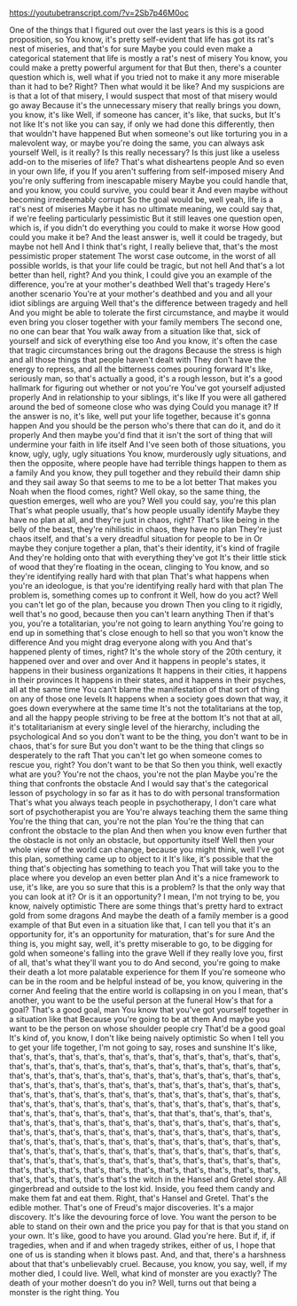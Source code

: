 https://youtubetranscript.com/?v=2Sb7p46M0oc

 One of the things that I figured out over the last years is this is a good proposition, so You know, it's pretty self-evident that life has got its rat's nest of miseries, and that's for sure Maybe you could even make a categorical statement that life is mostly a rat's nest of misery You know, you could make a pretty powerful argument for that But then, there's a counter question which is, well what if you tried not to make it any more miserable than it had to be? Right? Then what would it be like? And my suspicions are is that a lot of that misery, I would suspect that most of that misery would go away Because it's the unnecessary misery that really brings you down, you know, it's like Well, if someone has cancer, it's like, that sucks, but It's not like It's not like you can say, if only we had done this differently, then that wouldn't have happened But when someone's out like torturing you in a malevolent way, or maybe you're doing the same, you can always ask yourself Well, is it really? Is this really necessary? Is this just like a useless add-on to the miseries of life? That's what disheartens people And so even in your own life, if you If you aren't suffering from self-imposed misery And you're only suffering from inescapable misery Maybe you could handle that, and you know, you could survive, you could bear it And even maybe without becoming irredeemably corrupt So the goal would be, well yeah, life is a rat's nest of miseries Maybe it has no ultimate meaning, we could say that, if we're feeling particularly pessimistic But it still leaves one question open, which is, if you didn't do everything you could to make it worse How good could you make it be? And the least answer is, well it could be tragedy, but maybe not hell And I think that's right, I really believe that, that's the most pessimistic proper statement The worst case outcome, in the worst of all possible worlds, is that your life could be tragic, but not hell And that's a lot better than hell, right? And you think, I could give you an example of the difference, you're at your mother's deathbed Well that's tragedy Here's another scenario You're at your mother's deathbed and you and all your idiot siblings are arguing Well that's the difference between tragedy and hell And you might be able to tolerate the first circumstance, and maybe it would even bring you closer together with your family members The second one, no one can bear that You walk away from a situation like that, sick of yourself and sick of everything else too And you know, it's often the case that tragic circumstances bring out the dragons Because the stress is high and all those things that people haven't dealt with They don't have the energy to repress, and all the bitterness comes pouring forward It's like, seriously man, so that's actually a good, it's a rough lesson, but it's a good hallmark for figuring out whether or not you're You've got yourself adjusted properly And in relationship to your siblings, it's like If you were all gathered around the bed of someone close who was dying Could you manage it? If the answer is no, it's like, well put your life together, because it's gonna happen And you should be the person who's there that can do it, and do it properly And then maybe you'd find that it isn't the sort of thing that will undermine your faith in life itself And I've seen both of those situations, you know, ugly, ugly, ugly situations You know, murderously ugly situations, and then the opposite, where people have had terrible things happen to them as a family And you know, they pull together and they rebuild their damn ship and they sail away So that seems to me to be a lot better That makes you Noah when the flood comes, right? Well okay, so the same thing, the question emerges, well who are you? Well you could say, you're this plan That's what people usually, that's how people usually identify Maybe they have no plan at all, and they're just in chaos, right? That's like being in the belly of the beast, they're nihilistic in chaos, they have no plan They're just chaos itself, and that's a very dreadful situation for people to be in Or maybe they conjure together a plan, that's their identity, it's kind of fragile And they're holding onto that with everything they've got It's their little stick of wood that they're floating in the ocean, clinging to You know, and so they're identifying really hard with that plan That's what happens when you're an ideologue, is that you're identifying really hard with that plan The problem is, something comes up to confront it Well, how do you act? Well you can't let go of the plan, because you drown Then you cling to it rigidly, well that's no good, because then you can't learn anything Then if that's you, you're a totalitarian, you're not going to learn anything You're going to end up in something that's close enough to hell so that you won't know the difference And you might drag everyone along with you And that's happened plenty of times, right? It's the whole story of the 20th century, it happened over and over and over And it happens in people's states, it happens in their business organizations It happens in their cities, it happens in their provinces It happens in their states, and it happens in their psyches, all at the same time You can't blame the manifestation of that sort of thing on any of those one levels It happens when a society goes down that way, it goes down everywhere at the same time It's not the totalitarians at the top, and all the happy people striving to be free at the bottom It's not that at all, it's totalitarianism at every single level of the hierarchy, including the psychological And so you don't want to be the thing, you don't want to be in chaos, that's for sure But you don't want to be the thing that clings so desperately to the raft That you can't let go when someone comes to rescue you, right? You don't want to be that So then you think, well exactly what are you? You're not the chaos, you're not the plan Maybe you're the thing that confronts the obstacle And I would say that's the categorical lesson of psychology in so far as it has to do with personal transformation That's what you always teach people in psychotherapy, I don't care what sort of psychotherapist you are You're always teaching them the same thing You're the thing that can, you're not the plan You're the thing that can confront the obstacle to the plan And then when you know even further that the obstacle is not only an obstacle, but opportunity itself Well then your whole view of the world can change, because you might think, well I've got this plan, something came up to object to it It's like, it's possible that the thing that's objecting has something to teach you That will take you to the place where you develop an even better plan And it's a nice framework to use, it's like, are you so sure that this is a problem? Is that the only way that you can look at it? Or is it an opportunity? I mean, I'm not trying to be, you know, naively optimistic There are some things that's pretty hard to extract gold from some dragons And maybe the death of a family member is a good example of that But even in a situation like that, I can tell you that it's an opportunity for, it's an opportunity for maturation, that's for sure And the thing is, you might say, well, it's pretty miserable to go, to be digging for gold when someone's falling into the grave Well if they really love you, first of all, that's what they'll want you to do And second, you're going to make their death a lot more palatable experience for them If you're someone who can be in the room and be helpful instead of be, you know, quivering in the corner And feeling that the entire world is collapsing in on you I mean, that's another, you want to be the useful person at the funeral How's that for a goal? That's a good goal, man You know that you've got yourself together in a situation like that Because you're going to be at them And maybe you want to be the person on whose shoulder people cry That'd be a good goal It's kind of, you know, I don't like being naively optimistic So when I tell you to get your life together, I'm not going to say, roses and sunshine It's like, that's, that's, that's, that's, that's, that's, that's, that's, that's, that's, that's, that's, that's, that's, that's, that's, that's, that's, that's, that's, that's, that's, that's, that's, that's, that's, that's, that's, that's, that's, that's, that's, that's, that's, that's, that's, that's, that's, that's, that's, that's, that's, that's, that's, that's, that's, that's, that's, that's, that's, that's, that's, that's, that's, that's, that's, that's, that's, that's, that's, that's, that's, that's, that's, that's, that's, that's, that's, that's, that's, that's, that's, that that's, that's, that's, that's, that's, that's, that's, that's, that's, that's, that's, that's, that's, that's, that's, that's, that's, that's, that's, that's, that's, that's, that's, that's, that's, that's, that's, that's, that's, that's, that's, that's, that's, that's, that's, that's, that's, that's, that's, that's, that's, that's, that's, that's, that's, that's, that's, that's, that's, that's, that's, that's, that's, that's, that's, that's, that's, that's, that's, that's, that's, that's, that's, that's, that's, that's, that's, that's, that's, that's, that's, that's, that's, that's that's the witch in the Hansel and Gretel story. All gingerbread and outside to the lost kid. Inside, you feed them candy and make them fat and eat them. Right, that's Hansel and Gretel. That's the edible mother. That's one of Freud's major discoveries. It's a major discovery. It's like the devouring force of love. You want the person to be able to stand on their own and the price you pay for that is that you stand on your own. It's like, good to have you around. Glad you're here. But if, if, if tragedies, when and if and when tragedy strikes, either of us, I hope that one of us is standing when it blows past. And, and that, there's a harshness about that that's unbelievably cruel. Because, you know, you say, well, if my mother died, I could live. Well, what kind of monster are you exactly? The death of your mother doesn't do you in? Well, turns out that being a monster is the right thing. You
